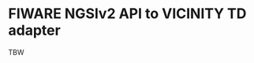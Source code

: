 <!--  Copyright (C) 2018 ATOS Spain S.A.
 
 This file is part of VICINITY.
 
 VICINITY is free software: you can redistribute it and/or modify
 it under the terms of the GNU General Public License as published by
 the Free Software Foundation, either version 3 of the License, or
 (at your option) any later version.
 
 VICINITY is distributed in the hope that it will be useful,
 but WITHOUT ANY WARRANTY; without even the implied warranty of
 MERCHANTABILITY or FITNESS FOR A PARTICULAR PURPOSE.  See the
 GNU General Public License for more details.
 
 You should have received a copy of the GNU General Public License
 along with VICINITY.  If not, see <http://www.gnu.org/licenses/>. -->

# FIWARE NGSIv2 API to VICINITY TD adapter

TBW